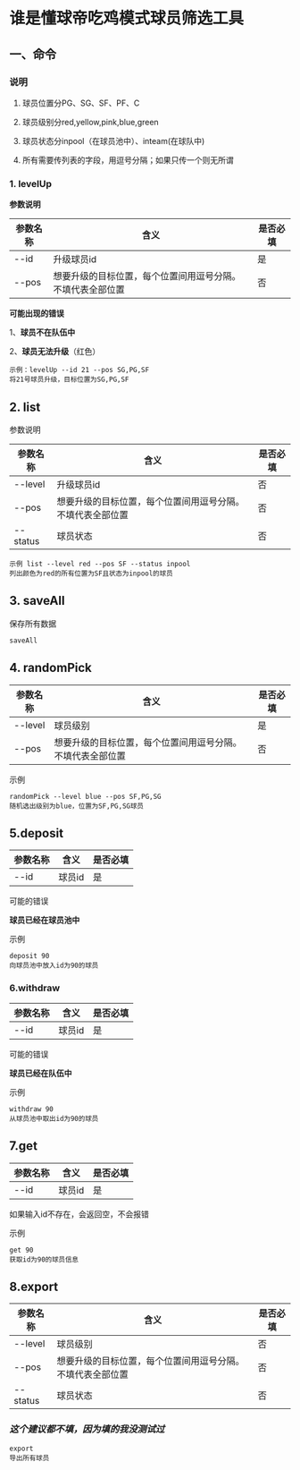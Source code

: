 # 谁是懂球帝吃鸡模式球员筛选工具

## 一、命令

### 说明

1. 球员位置分PG、SG、SF、PF、C

2. 球员级别分red,yellow,pink,blue,green

3. 球员状态分inpool（在球员池中）、inteam(在球队中)

4. 所有需要传列表的字段，用逗号分隔；如果只传一个则无所谓

### 1. levelUp

**参数说明**

| 参数名称 | 含义                                                       | 是否必填 |
| -------- | ---------------------------------------------------------- | -------- |
| --id     | 升级球员id                                                 | 是       |
| --pos    | 想要升级的目标位置，每个位置间用逗号分隔。不填代表全部位置 | 否       |

**可能出现的错误**

1、**球员不在队伍中**

2、**球员无法升级**（红色）

```
示例：levelUp --id 21 --pos SG,PG,SF
将21号球员升级，目标位置为SG,PG,SF
```



## 2. list

参数说明

| 参数名称 | 含义                                                       | 是否必填 |
| -------- | ---------------------------------------------------------- | -------- |
| --level  | 升级球员id                                                 | 否       |
| --pos    | 想要升级的目标位置，每个位置间用逗号分隔。不填代表全部位置 | 否       |
| --status | 球员状态                                                   | 否       |

```
示例 list --level red --pos SF --status inpool
列出颜色为red的所有位置为SF且状态为inpool的球员
```



## 3. saveAll

保存所有数据

```
saveAll
```



## 4. randomPick

| 参数名称 | 含义                                                       | 是否必填 |
| -------- | ---------------------------------------------------------- | -------- |
| --level  | 球员级别                                                   | 是       |
| --pos    | 想要升级的目标位置，每个位置间用逗号分隔。不填代表全部位置 | 否       |

示例

```
randomPick --level blue --pos SF,PG,SG
随机选出级别为blue，位置为SF,PG,SG球员
```



## 5.deposit

| 参数名称 | 含义   | 是否必填 |
| -------- | ------ | -------- |
| --id     | 球员id | 是       |

可能的错误

**球员已经在球员池中**

示例

```
deposit 90
向球员池中放入id为90的球员
```



### 6.withdraw

| 参数名称 | 含义   | 是否必填 |
| -------- | ------ | -------- |
| --id     | 球员id | 是       |

可能的错误

**球员已经在队伍中**

示例

```
withdraw 90
从球员池中取出id为90的球员
```



## 7.get

| 参数名称 | 含义   | 是否必填 |
| -------- | ------ | -------- |
| --id     | 球员id | 是       |

如果输入id不存在，会返回空，不会报错

示例

```
get 90
获取id为90的球员信息
```



## 8.export

| 参数名称 | 含义                                                       | 是否必填 |
| -------- | ---------------------------------------------------------- | -------- |
| --level  | 球员级别                                                   | 否       |
| --pos    | 想要升级的目标位置，每个位置间用逗号分隔。不填代表全部位置 | 否       |
| --status | 球员状态                                                   | 否       |

### ***这个建议都不填，因为填的我没测试过***

```
export
导出所有球员
```

